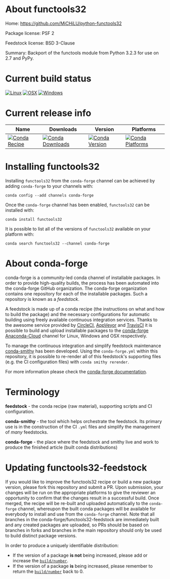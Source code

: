 About functools32
=================

Home: https://github.com/MiCHiLU/python-functools32

Package license: PSF 2

Feedstock license: BSD 3-Clause

Summary: Backport of the functools module from Python 3.2.3 for use on 2.7 and PyPy.



Current build status
====================

[![Linux](https://img.shields.io/circleci/project/github/conda-forge/functools32-feedstock/master.svg?label=Linux)](https://circleci.com/gh/conda-forge/functools32-feedstock)
[![OSX](https://img.shields.io/travis/conda-forge/functools32-feedstock/master.svg?label=macOS)](https://travis-ci.org/conda-forge/functools32-feedstock)
[![Windows](https://img.shields.io/appveyor/ci/conda-forge/functools32-feedstock/master.svg?label=Windows)](https://ci.appveyor.com/project/conda-forge/functools32-feedstock/branch/master)

Current release info
====================

| Name | Downloads | Version | Platforms |
| --- | --- | --- | --- |
| [![Conda Recipe](https://img.shields.io/badge/recipe-functools32-green.svg)](https://anaconda.org/conda-forge/functools32) | [![Conda Downloads](https://img.shields.io/conda/dn/conda-forge/functools32.svg)](https://anaconda.org/conda-forge/functools32) | [![Conda Version](https://img.shields.io/conda/vn/conda-forge/functools32.svg)](https://anaconda.org/conda-forge/functools32) | [![Conda Platforms](https://img.shields.io/conda/pn/conda-forge/functools32.svg)](https://anaconda.org/conda-forge/functools32) |

Installing functools32
======================

Installing `functools32` from the `conda-forge` channel can be achieved by adding `conda-forge` to your channels with:

```
conda config --add channels conda-forge
```

Once the `conda-forge` channel has been enabled, `functools32` can be installed with:

```
conda install functools32
```

It is possible to list all of the versions of `functools32` available on your platform with:

```
conda search functools32 --channel conda-forge
```


About conda-forge
=================

conda-forge is a community-led conda channel of installable packages.
In order to provide high-quality builds, the process has been automated into the
conda-forge GitHub organization. The conda-forge organization contains one repository
for each of the installable packages. Such a repository is known as a *feedstock*.

A feedstock is made up of a conda recipe (the instructions on what and how to build
the package) and the necessary configurations for automatic building using freely
available continuous integration services. Thanks to the awesome service provided by
[CircleCI](https://circleci.com/), [AppVeyor](https://www.appveyor.com/)
and [TravisCI](https://travis-ci.org/) it is possible to build and upload installable
packages to the [conda-forge](https://anaconda.org/conda-forge)
[Anaconda-Cloud](https://anaconda.org/) channel for Linux, Windows and OSX respectively.

To manage the continuous integration and simplify feedstock maintenance
[conda-smithy](https://github.com/conda-forge/conda-smithy) has been developed.
Using the ``conda-forge.yml`` within this repository, it is possible to re-render all of
this feedstock's supporting files (e.g. the CI configuration files) with ``conda smithy rerender``.

For more information please check the [conda-forge documentation](https://conda-forge.org/docs/).

Terminology
===========

**feedstock** - the conda recipe (raw material), supporting scripts and CI configuration.

**conda-smithy** - the tool which helps orchestrate the feedstock.
                   Its primary use is in the construction of the CI ``.yml`` files
                   and simplify the management of *many* feedstocks.

**conda-forge** - the place where the feedstock and smithy live and work to
                  produce the finished article (built conda distributions)


Updating functools32-feedstock
==============================

If you would like to improve the functools32 recipe or build a new
package version, please fork this repository and submit a PR. Upon submission,
your changes will be run on the appropriate platforms to give the reviewer an
opportunity to confirm that the changes result in a successful build. Once
merged, the recipe will be re-built and uploaded automatically to the
`conda-forge` channel, whereupon the built conda packages will be available for
everybody to install and use from the `conda-forge` channel.
Note that all branches in the conda-forge/functools32-feedstock are
immediately built and any created packages are uploaded, so PRs should be based
on branches in forks and branches in the main repository should only be used to
build distinct package versions.

In order to produce a uniquely identifiable distribution:
 * If the version of a package **is not** being increased, please add or increase
   the [``build/number``](https://conda.io/docs/user-guide/tasks/build-packages/define-metadata.html#build-number-and-string).
 * If the version of a package **is** being increased, please remember to return
   the [``build/number``](https://conda.io/docs/user-guide/tasks/build-packages/define-metadata.html#build-number-and-string)
   back to 0.
